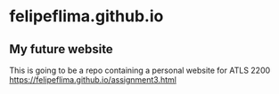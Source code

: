 # felipeflima.github.io
## My future website

This is going to be a repo containing a personal website for ATLS 2200
https://felipeflima.github.io/assignment3.html
